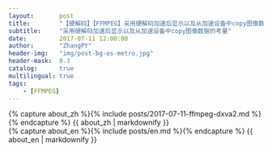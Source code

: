 ```yaml
---
layout:       post
title:        "【硬解码】【FFMPEG】采用硬解码加速后显示以及从加速设备中copy图像数据的考量"
subtitle:     "采用硬解码加速后显示以及从加速设备中copy图像数据的考量"
date:         2017-07-11 12:00:00
author:       "ZhangPY"
header-img:   "img/post-bg-os-metro.jpg"
header-mask:  0.3
catalog:      true
multilingual: true
tags:
    - [FFMPEG]
---
```


<!-- Chinese Version -->
<div class="zh post-container">
    {% capture about_zh %}{% include posts/2017-07-11-ffmpeg-dxva2.md %}{% endcapture %}
    {{ about_zh | markdownify }}
</div>

<!-- English Version -->
<div class="en post-container">
    {% capture about_en %}{% include posts/en.md %}{% endcapture %}
    {{ about_en | markdownify }}
</div>
